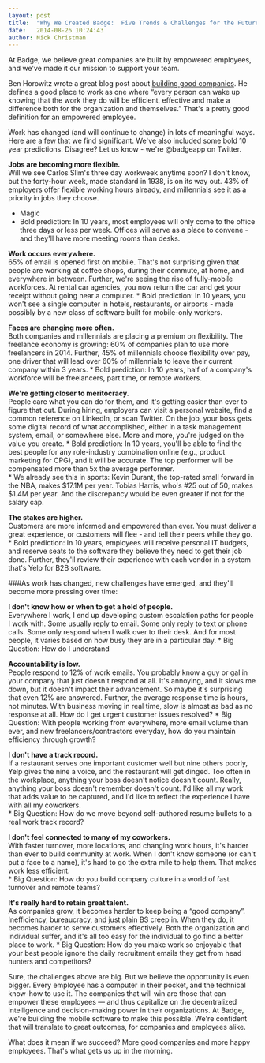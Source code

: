 ```yaml
---
layout: post
title:  "Why We Created Badge:  Five Trends & Challenges for the Future of Work"
date:   2014-08-26 10:24:43
author: Nick Christman
---
```


At Badge, we believe great companies are built by empowered employees, and we've made it our mission to support your team.

Ben Horowitz wrote a great blog post about [building good companies](http://www.bhorowitz.com/a_good_place_to_work%EF%BB%BF).  He defines a good place to work as one where “every person can wake up knowing that the work they do will be efficient, effective and make a difference both for the organization and themselves.”  That's a pretty good definition for an empowered employee.  

Work has changed (and will continue to change) in lots of meaningful ways.  Here are a few that we find significant.  We've also included some bold 10 year predictions.  Disagree?  Let us know - we're @badgeapp on Twitter.

**Jobs are becoming more flexible.**  
Will we see Carlos Slim's three day workweek anytime soon?  I don't know, but the forty-hour week, made standard in 1938, is on its way out.  43% of employers offer flexible working hours already, and millennials see it as a priority in jobs they choose.

* Magic
* Bold prediction:  In 10 years, most employees will only come to the office three days or less per week.  Offices will serve as a place to convene - and they'll have more meeting rooms than desks.

**Work occurs everywhere.**  
65% of email is opened first on mobile.  That's not surprising given that people are working at coffee shops, during their commute, at home, and everywhere in between. Further, we're seeing the rise of fully-mobile workforces.  At rental car agencies, you now return the car and get your receipt without going near a computer.
    * Bold prediction:  In 10 years, you won't see a single computer in hotels, restaurants, or airports - made possibly by a new class of software built for mobile-only workers.

**Faces are changing more often.**  
Both companies and millennials are placing a premium on flexibility. The freelance economy is growing:  60% of companies plan to use more freelancers in 2014.  Further, 45% of millennials choose flexibility over pay, one driver that will lead over 60% of millennials to leave their current company within 3 years.
    * Bold prediction:  In 10 years, half of a company's workforce will be freelancers, part time, or remote workers.

**We're getting closer to meritocracy.**  
People care what you can do for them, and it's getting easier than ever to figure that out.  During hiring, employers can visit a personal website, find a common reference on LinkedIn, or scan Twitter.  On the job, your boss gets some digital record of what accomplished, either in a task management system, email, or somewhere else.  More and more, you're judged on the value you create.
    * Bold prediction:  In 10 years, you'll be able to find the best people for any role-industry combination online (e.g., product marketing for CPG), and it will be accurate.  The top performer will be compensated more than 5x the average performer.  
    * We already see this in sports: Kevin Durant, the top-rated small forward in the NBA, makes $17.1M per year.  Tobias Harris, who's #25 out of 50, makes $1.4M per year.  And the discrepancy would be even greater if not for the salary cap.

**The stakes are higher.**  
Customers are more informed and empowered than ever.  You must deliver a great experience, or customers will flee - and tell their peers while they go.
    * Bold prediction:  In 10 years, employees will receive personal IT budgets, and reserve seats to the software they believe they need to get their job done.  Further, they'll review their experience with each vendor in a system that's Yelp for B2B software.


###As work has changed, new challenges have emerged, and they'll become more pressing over time:

**I don't know how or when to get a hold of people.**  
Everywhere I work, I end up developing custom escalation paths for people I work with.  Some usually reply to email.  Some only reply to text or phone calls.  Some only respond when I walk over to their desk.  And for most people, it varies based on how busy they are in a particular day.
    * Big Question:  How do I understand

**Accountability is low.**  
People respond to 12% of work emails.  You probably know a guy or gal in your company that just doesn't respond at all.  It's annoying, and it slows me down, but it doesn't impact their advancement.  So maybe it's surprising that even 12% are answered.  Further, the average response time is hours, not minutes.  With business moving in real time, slow is almost as bad as no response at all.  How do I get urgent customer issues resolved?
    * Big Question:  With people working from everywhere, more email volume than ever, and new freelancers/contractors everyday, how do you maintain efficiency through growth?

**I don't have a track record.**  
If a restaurant serves one important customer well but nine others poorly, Yelp gives the nine a voice, and the restaurant will get dinged.  Too often in the workplace, anything your boss doesn't notice doesn't count.  Really, anything your boss doesn't remember doesn't count.  I'd like all my work that adds value to be captured, and I'd like to reflect the experience I have with all my coworkers.  
    * Big Question:  How do we move beyond self-authored resume bullets to a real work track record?

**I don't feel connected to many of my coworkers.**  
With faster turnover, more locations, and changing work hours, it's harder than ever to build community at work.  When I don't know someone (or can't put a face to a name), it's hard to go the extra mile to help them.  That makes work less efficient.  
    * Big Question:  How do you build company culture in a world of fast turnover and remote teams?

**It's really hard to retain great talent.**  
As companies grow, it becomes harder to keep being a “good company”.  Inefficiency, bureaucracy, and just plain BS creep in.  When they do, it becomes harder to serve customers effectively.  Both the organization and individual suffer, and it's all too easy for the individual to go find a better place to work.
    * Big Question:  How do you make work so enjoyable that your best people ignore the daily recruitment emails they get from head hunters and competitors?


Sure, the challenges above are big.  But we believe the opportunity is even bigger.  Every employee has a computer in their pocket, and the technical know-how to use it.  The companies that will win are those that can empower these employees — and thus capitalize on the decentralized intelligence and decision-making power in their organizations. At Badge, we're building the mobile software to make this possible.  We're confident that will translate to great outcomes, for companies and employees alike.

What does it mean if we succeed?  More good companies and more happy employees.  That's what gets us up in the morning.